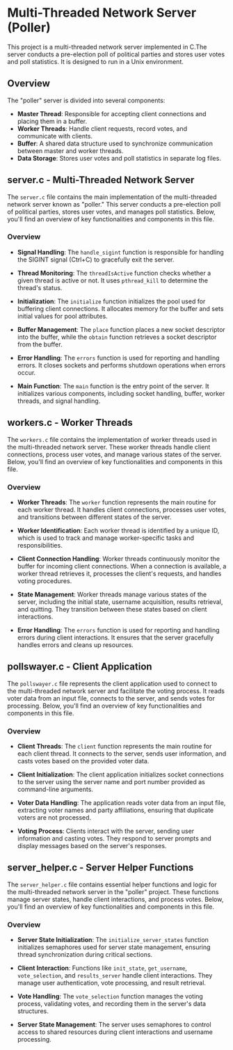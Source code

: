 # Multi-Threaded Network Server (Poller)

This project is a multi-threaded network server implemented in C.The server conducts a pre-election poll of political parties and stores user votes and poll statistics. It is designed to run in a Unix environment.


  ## Overview

The "poller" server is divided into several components:

- **Master Thread**: Responsible for accepting client connections and placing them in a buffer.
- **Worker Threads**: Handle client requests, record votes, and communicate with clients.
- **Buffer**: A shared data structure used to synchronize communication between master and worker threads.
- **Data Storage**: Stores user votes and poll statistics in separate log files.

## server.c - Multi-Threaded Network Server

The `server.c` file contains the main implementation of the multi-threaded network server known as "poller." This server conducts a pre-election poll of political parties, stores user votes, and manages poll statistics. Below, you'll find an overview of key functionalities and components in this file.

### Overview

- **Signal Handling**: The `handle_sigint` function is responsible for handling the SIGINT signal (Ctrl+C) to gracefully exit the server.

- **Thread Monitoring**: The `threadIsActive` function checks whether a given thread is active or not. It uses `pthread_kill` to determine the thread's status.

- **Initialization**: The `initialize` function initializes the pool used for buffering client connections. It allocates memory for the buffer and sets initial values for pool attributes.

- **Buffer Management**: The `place` function places a new socket descriptor into the buffer, while the `obtain` function retrieves a socket descriptor from the buffer.

- **Error Handling**: The `errors` function is used for reporting and handling errors. It closes sockets and performs shutdown operations when errors occur.

- **Main Function**: The `main` function is the entry point of the server. It initializes various components, including socket handling, buffer, worker threads, and signal handling.

## workers.c - Worker Threads

The `workers.c` file contains the implementation of worker threads used in the multi-threaded network server. These worker threads handle client connections, process user votes, and manage various states of the server. Below, you'll find an overview of key functionalities and components in this file.

### Overview

- **Worker Threads**: The `worker` function represents the main routine for each worker thread. It handles client connections, processes user votes, and transitions between different states of the server.

- **Worker Identification**: Each worker thread is identified by a unique ID, which is used to track and manage worker-specific tasks and responsibilities.

- **Client Connection Handling**: Worker threads continuously monitor the buffer for incoming client connections. When a connection is available, a worker thread retrieves it, processes the client's requests, and handles voting procedures.

- **State Management**: Worker threads manage various states of the server, including the initial state, username acquisition, results retrieval, and quitting. They transition between these states based on client interactions.

- **Error Handling**: The `errors` function is used for reporting and handling errors during client interactions. It ensures that the server gracefully handles errors and cleans up resources.

## pollswayer.c - Client Application

The `pollswayer.c` file represents the client application used to connect to the multi-threaded network server and facilitate the voting process. It reads voter data from an input file, connects to the server, and sends votes for processing. Below, you'll find an overview of key functionalities and components in this file.

### Overview

- **Client Threads**: The `client` function represents the main routine for each client thread. It connects to the server, sends user information, and casts votes based on the provided voter data.

- **Client Initialization**: The client application initializes socket connections to the server using the server name and port number provided as command-line arguments.

- **Voter Data Handling**: The application reads voter data from an input file, extracting voter names and party affiliations, ensuring that duplicate voters are not processed.

- **Voting Process**: Clients interact with the server, sending user information and casting votes. They respond to server prompts and display messages based on the server's responses.

## server_helper.c - Server Helper Functions

The `server_helper.c` file contains essential helper functions and logic for the multi-threaded network server in the "poller" project. These functions manage server states, handle client interactions, and process votes. Below, you'll find an overview of key functionalities and components in this file.

### Overview

- **Server State Initialization**: The `initialize_server_states` function initializes semaphores used for server state management, ensuring thread synchronization during critical sections.

- **Client Interaction**: Functions like `init_state`, `get_username`, `vote_selection`, and `results_server` handle client interactions. They manage user authentication, vote processing, and result retrieval.

- **Vote Handling**: The `vote_selection` function manages the voting process, validating votes, and recording them in the server's data structures.

- **Server State Management**: The server uses semaphores to control access to shared resources during client interactions and username processing.


